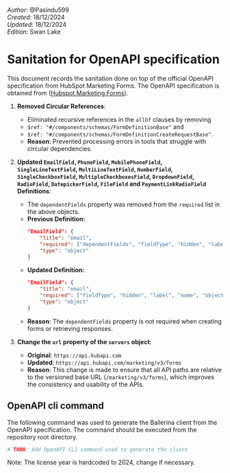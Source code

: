 _Author_: @Pasindu599\
_Created_: 18/12/2024 \
_Updated_: 18/12/2024 \
_Edition_: Swan Lake

# Sanitation for OpenAPI specification

This document records the sanitation done on top of the official OpenAPI specification from HubSpot Marketing Forms. 
The OpenAPI specification is obtained from ([Hubspot Marketing Forms](https://developers.hubspot.com/docs/reference/api/marketing/forms)).

[//]: # (TODO: Add sanitation details)
1. **Removed Circular References**:
   - Eliminated recursive references in the `allOf` clauses by removing
   - `$ref: "#/components/schemas/FormDefinitionBase"`
     and
   - `$ref: "#/components/schemas/FormDefinitionCreateRequestBase"`.
   - **Reason**: Prevented processing errors in tools that struggle with circular dependencies.


2. **Updated `EmailField`, `PhoneField`, `MobilePhoneField`, `SingleLineTextField`, `MultiLineTextField`, `NumberField`, `SingleCheckboxField`, `MultipleCheckboxesField`, `DropdownField`, `RadioField`, `DatepickerField`, `FileField` and `PaymentLinkRadioField` Definitions**:
   - The `dependentFields` property was removed from the `required` list in the above objects.
   - **Previous Definition:**
     ```json
     "EmailField": {
         "title": "email",
         "required": ["dependentFields", "fieldType", "hidden", "label", "name", "objectTypeId", "required", "validation"],
         "type": "object"
     }
     ```
   - **Updated Definition:**
     ```json
     "EmailField": {
         "title": "email",
         "required": ["fieldType", "hidden", "label", "name", "objectTypeId", "required", "validation"],
         "type": "object"
     }
     ```
   - **Reason**: The `dependentFields` property is not required when creating forms or retrieving responses.

3. **Change the `url` property of the `servers` object**:
   - **Original**: `https://api.hubapi.com`
   - **Updated**: `https://api.hubapi.com/marketing/v3/forms`
   - **Reason**: This change is made to ensure that all API paths are relative to the versioned base URL (`/marketing/v3/forms`), which improves the consistency and usability of the APIs.

## OpenAPI cli command

The following command was used to generate the Ballerina client from the OpenAPI specification. The command should be executed from the repository root directory.

```bash
# TODO: Add OpenAPI CLI command used to generate the client
```
Note: The license year is hardcoded to 2024, change if necessary.
